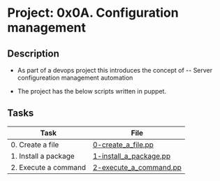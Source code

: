 # Project: 0x0A. Configuration management

## Description
- As part of a devops project this introduces the concept of
-- Server configureation management automation

- The project has the below scripts written in puppet.

## Tasks

| Task | File |
| ---- | ---- |
| 0. Create a file | [0-create_a_file.pp](./0-create_a_file.pp) |
| 1. Install a package | [1-install_a_package.pp](./1-install_a_package.pp) |
| 2. Execute a command | [2-execute_a_command.pp](./2-execute_a_command.pp) |

